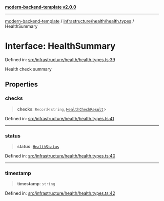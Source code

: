 [**modern-backend-template v2.0.0**](../../../../README.md)

***

[modern-backend-template](../../../../modules.md) / [infrastructure/health/health.types](../README.md) / HealthSummary

# Interface: HealthSummary

Defined in: [src/infrastructure/health/health.types.ts:39](https://github.com/maemreyo/saas-4cus-nodejs/blob/2a5b3f3aa11335dfa561e80e1feabb8e6084261e/src/infrastructure/health/health.types.ts#L39)

Health check summary

## Properties

### checks

> **checks**: `Record`\<`string`, [`HealthCheckResult`](HealthCheckResult.md)\>

Defined in: [src/infrastructure/health/health.types.ts:41](https://github.com/maemreyo/saas-4cus-nodejs/blob/2a5b3f3aa11335dfa561e80e1feabb8e6084261e/src/infrastructure/health/health.types.ts#L41)

***

### status

> **status**: [`HealthStatus`](../enumerations/HealthStatus.md)

Defined in: [src/infrastructure/health/health.types.ts:40](https://github.com/maemreyo/saas-4cus-nodejs/blob/2a5b3f3aa11335dfa561e80e1feabb8e6084261e/src/infrastructure/health/health.types.ts#L40)

***

### timestamp

> **timestamp**: `string`

Defined in: [src/infrastructure/health/health.types.ts:42](https://github.com/maemreyo/saas-4cus-nodejs/blob/2a5b3f3aa11335dfa561e80e1feabb8e6084261e/src/infrastructure/health/health.types.ts#L42)
